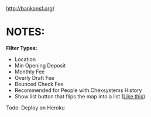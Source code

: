 http://bankonsf.org/


# NOTES:

**Filter Types:**

- Location
- Min Opening Deposit
- Monthly Fee
- Overly Draft Fee
- Bounced Check Fee
- Recommended for People with Chexsystems History
- Show list button that flips the map into a list ([Like this](http://locations.weconnectchicago.org/#/?view_mode=map&training=1))


Todo:
Deploy on Heroku